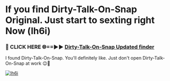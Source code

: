 # If you find Dirty-Talk-On-Snap Original. Just start to sexting right Now (lh6i)

<h3>🔴 CLICK HERE 🌐==►► <a href="https://tinyurl.com/mtbk5fxa" rel="nofollow">Dirty-Talk-On-Snap Updated finder</a></h3>

I found Dirty-Talk-On-Snap. You'll definitely like. Just don't open Dirty-Talk-On-Snap at work 😉💬

[![lh6i](https://i.imgur.com/Q8WKrnY.jpeg)](https://tinyurl.com/mtbk5fxa)
